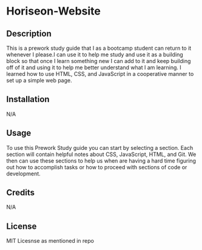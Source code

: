 # Horiseon-Website

## Description

This is a prework study guide that I as a bootcamp student can return to it whenever I please.I can use it to help me study and use it as a building block so that once I learn something new I can add to it  and keep building off of it and using it to help me better understand what I am learning. I learned how to use HTML, CSS, and JavaScript in a cooperative manner to set up a simple web page.

## Installation

N/A

## Usage

To use this Prework Study guide you can start by selecting a section. Each section will contain helpful notes about CSS, JavaScript, HTML, and Git. We then can use these sections to help us when are having a hard time figuring out how to accomplish tasks or how to proceed with sections of code or development.


## Credits

N/A

## License

MIT Licesnse as mentioned in repo


